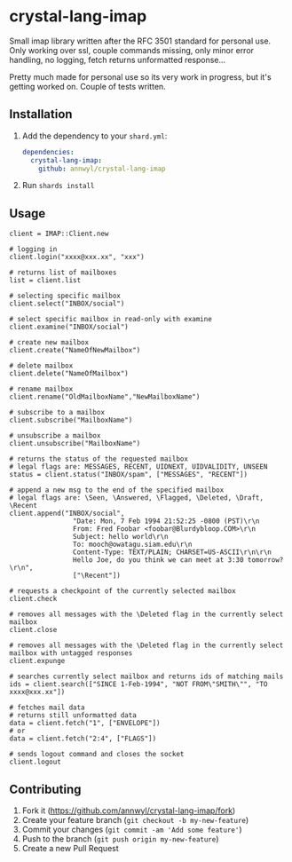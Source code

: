 # crystal-lang-imap

Small imap library written after the RFC 3501 standard for personal use.
Only working over ssl, couple commands missing, only minor error handling, no logging, fetch returns unformatted response...

Pretty much made for personal use so its very work in progress, but it's getting worked on.
Couple of tests written.

## Installation

1. Add the dependency to your `shard.yml`:

   ```yaml
   dependencies:
     crystal-lang-imap:
       github: annwyl/crystal-lang-imap
   ```

2. Run `shards install`

## Usage


```crystal
client = IMAP::Client.new

# logging in
client.login("xxxx@xxx.xx", "xxx")

# returns list of mailboxes 
list = client.list

# selecting specific mailbox
client.select("INBOX/social")

# select specific mailbox in read-only with examine
client.examine("INBOX/social")

# create new mailbox
client.create("NameOfNewMailbox")

# delete mailbox
client.delete("NameOfMailbox")

# rename mailbox
client.rename("OldMailboxName","NewMailboxName")

# subscribe to a mailbox
client.subscribe("MailboxName")

# unsubscribe a mailbox
client.unsubscribe("MailboxName")

# returns the status of the requested mailbox
# legal flags are: MESSAGES, RECENT, UIDNEXT, UIDVALIDITY, UNSEEN
status = client.status("INBOX/spam", ["MESSAGES", "RECENT"])

# append a new msg to the end of the specified mailbox
# legal flags are: \Seen, \Answered, \Flagged, \Deleted, \Draft, \Recent
client.append("INBOX/social", 
                "Date: Mon, 7 Feb 1994 21:52:25 -0800 (PST)\r\n
                From: Fred Foobar <foobar@Blurdybloop.COM>\r\n
                Subject: hello world\r\n
                To: mooch@owatagu.siam.edu\r\n
                Content-Type: TEXT/PLAIN; CHARSET=US-ASCII\r\n\r\n
                Hello Joe, do you think we can meet at 3:30 tomorrow?\r\n", 
                ["\Recent"])

# requests a checkpoint of the currently selected mailbox
client.check

# removes all messages with the \Deleted flag in the currently select mailbox
client.close

# removes all messages with the \Deleted flag in the currently select mailbox with untagged responses
client.expunge

# searches currently select mailbox and returns ids of matching mails
ids = client.search(["SINCE 1-Feb-1994", "NOT FROM\"SMITH\"", "TO xxxx@xxx.xx"])

# fetches mail data
# returns still unformatted data
data = client.fetch("1", ["ENVELOPE"])
# or
data = client.fetch("2:4", ["FLAGS"])

# sends logout command and closes the socket
client.logout
```
## Contributing

1. Fork it (<https://github.com/annwyl/crystal-lang-imap/fork>)
2. Create your feature branch (`git checkout -b my-new-feature`)
3. Commit your changes (`git commit -am 'Add some feature'`)
4. Push to the branch (`git push origin my-new-feature`)
5. Create a new Pull Request
